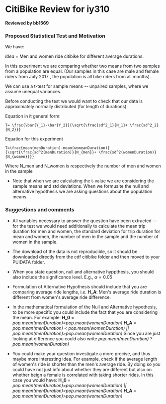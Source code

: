 # CitiBike Review for iy310
**Reviewed by bb1569** 

### Proposed Statistical Test and Motivation

We have:

*Idea* = Men and women ride citibike for different average durations. 

In this experiment we are comparing whether two means from two samples from a population are equal. (Our samples in this case are male and female riders from July 2017 , the population is all bike riders from all months).

We can use a t-test for sample means -- unpaired samples, where we assume unequal variances. 

Before conducting the test we would want to check that our data is approximately normally distributed (for length of durations). 


Equation in it general form:

```{latex}
T= \frac{\bar{Y_1}-\bar{Y_2}}{\sqrt{\frac{sd^2_1}{N_1}+ \frac{sd^2_2}{N_2}}}
```

Equation for this experiment

```{latex}
T=\frac{mean(menDuration)-mean(womeanDuration)}{\sqrt{\frac{sd^2(menDuration)}{N_{men}}+ \frac{sd^2(womenDuration)}{N_{women}}}}

```




Where N_men and N_women is respectively the number of men and women in the sample

* Note that when we are calculating the t-value we are considering the sample means and std deviations.  When we formualte the null and alternative hypothesis we are asking questions about the population means. 


### Suggestions and comments

* All variables necessary to answer the question have been extracted -- for the test we would need additionally to calculate the mean trip duration for men and women, the standard deviation for trip duration for mean and women, the number of men in the sample and the number of women in the sample. 

* The download of the data is not reproducible, so it should be downloaded directly from the cdf citibike folder and then moved to your PUIDATA folder. 

* When you state question, null and alternative hyppthesis, you should also include the significance level. E.g., $\alpha=0.05$

* Formulation of Alternative Hypothesis should include that you are comparing average ride lengths, i.e. 
__H_A__: Men's average ride duration is different from women's average ride difference. 

* In the mathematical formulation of the Null and Alternative hypothesis, to be more specific you could include the fact that you are considering the mean. For example:
__H_0__ =  *pop.mean(menDuration)=pop.mean(womenDuration)*
__H_A__ = *pop.mean(menDuration) < pop.mean(womenDuration) || pop.mean(menDuration)>pop.mean(womenDuration)*
Since you are just looking at difference you could also write *pop.mean(menDuration) ? pop.mean(womenDuration)*
    

* You could make your question investigate a more precise, and thus maybe more interesting idea. For example, check if the average length of women's ride is shorter than the men's average ride. By doing so you could have not just info about whether they are different but also on whether beign a female is correlated with taking shorter rides. In this case you would have: 
__H_0__ = *pop.mean(menDuration)=pop.mean(womenDuration) || pop.mean(menDuration)<pop.mean(womenDuration)*
__H_A__ = *pop.mean(menDuration)>pop.mean(womenDuration)*
